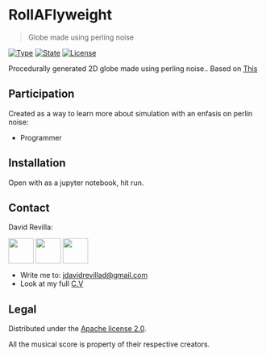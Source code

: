 # RollAFlyweight
> Globe made using perling noise

[![Type](https://img.shields.io/badge/Type-Simulation-945C1D.svg)](https://github.com/ZLTM/Taki)
[![State](https://img.shields.io/badge/State-Done-2C834F.svg)](https://packagist.org/packages/phpunit/phpunit)
[![License](https://img.shields.io/badge/License-Apache%202--0-343E7D.svg)](https://packagist.org/packages/phpunit/phpunit)

<blockquote class="imgur-embed-pub" lang="en" data-id="a/PXWsev5"><a href="//imgur.com/PXWsev5"></a></blockquote><script async src="//s.imgur.com/min/embed.js" charset="utf-8"></script>

Procedurally generated 2D globe made using perling noise..
Based on <a href="https://medium.com/@travall/procedural-2d-island-generation-noise-functions-13976bddeaf9">
  This</a>

## Participation

Created as a way to learn more about simulation with an enfasis on perlin noise:

* Programmer

## Installation

Open with as a jupyter notebook, hit run.

## Contact

David Revilla:

<a href="https://twitter.com/ZLTM_david" target="_blank">
  <img width="50" height="50" border="0" align="center"  src="twitter-logo.jpg"></a>
<a href="https://www.linkedin.com/in/zolutr/" target="_blank">
  <img width="50" height="50" border="0" align="center"  src="linkedin-logo.png"></a>
  <a href="https://codepen.io/zltm/pen/gXbZbJ" target="_blank">
  <img width="50" height="50" border="0" align="center"  src="codepen-logo.png"></a>

* Write me to: jdavidrevillad@gmail.com
* Look at my full [C.V](https://drive.google.com/drive/folders/0B9XODKe51qg8aFFXRE9aNE15QWc?usp=sharing)


## Legal

Distributed under the [Apache license 2.0](https://choosealicense.com/licenses/apache-2.0/). 

All the musical score is property of their respective creators.
